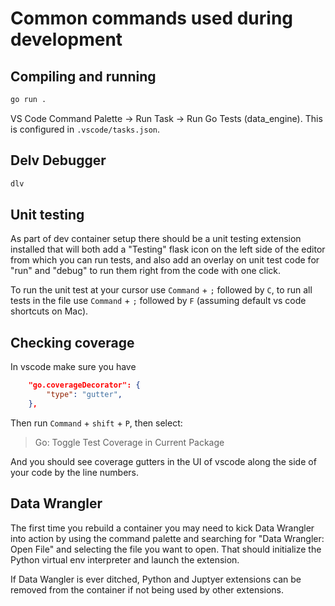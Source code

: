 # Common commands used during development

## Compiling and running

```bash
go run .
```

VS Code Command Palette -> Run Task -> Run Go Tests (data_engine). This is configured in `.vscode/tasks.json`.

## Delv Debugger

```bash
dlv
```

## Unit testing

As part of dev container setup there should be a unit testing extension installed that will both add a "Testing" flask icon on the left side of the editor from which you can run tests, and also add an overlay on unit test code for "run" and "debug" to run them right from the code with one click.

To run the unit test at your cursor use `Command` + `;` followed by `C`, to run all tests in the file use `Command` + `;` followed by `F` (assuming default vs code shortcuts on Mac).

## Checking coverage

In vscode make sure you have

```json
    "go.coverageDecorator": {
        "type": "gutter",
    },
```

Then run `Command` + `shift` + `P`, then select:

> Go: Toggle Test Coverage in Current Package

And you should see coverage gutters in the UI of vscode along the side of your code by the line numbers.

## Data Wrangler

The first time you rebuild a container you may need to kick Data Wrangler into action by using the command palette and searching for "Data Wrangler: Open File" and selecting the file you want to open. That should initialize the Python virtual env interpreter and launch the extension.

If Data Wangler is ever ditched, Python and Juptyer extensions can be removed from the container if not being used by other extensions.
